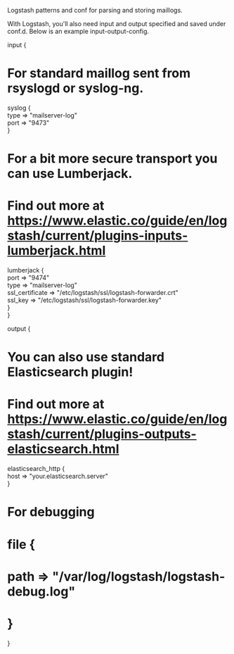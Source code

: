 Logstash patterns and conf for parsing and storing maillogs.  

With Logstash, you'll also need input and output specified and saved under conf.d. Below is an example input-output-config.

input {  
  # For standard maillog sent from rsyslogd or syslog-ng.  
  syslog {  
    type => "mailserver-log"  
    port => "9473"  
  }  
  
  # For a bit more secure transport you can use Lumberjack.  
  # Find out more at https://www.elastic.co/guide/en/logstash/current/plugins-inputs-lumberjack.html  
  lumberjack {  
    port => "9474"  
    type => "mailserver-log"  
    ssl_certificate => "/etc/logstash/ssl/logstash-forwarder.crt"  
    ssl_key => "/etc/logstash/ssl/logstash-forwarder.key"  
  }  
}  

output {  
  # You can also use standard Elasticsearch plugin!  
  # Find out more at https://www.elastic.co/guide/en/logstash/current/plugins-outputs-elasticsearch.html  
  elasticsearch_http {  
    host => "your.elasticsearch.server"  
  }  
  
  # For debugging  
  # file {  
  #   path => "/var/log/logstash/logstash-debug.log"  
  # }  
}  
  

